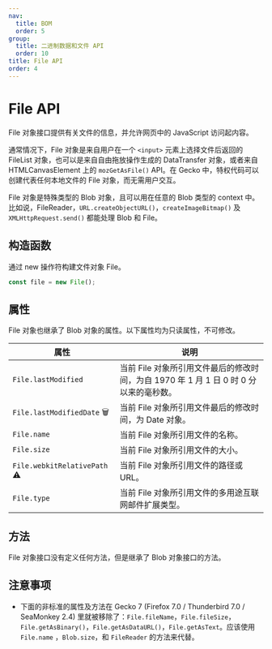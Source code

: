 ```yaml
---
nav:
  title: BOM
  order: 5
group:
  title: 二进制数据和文件 API
  order: 10
title: File API
order: 4
---
```


# File API

File 对象接口提供有关文件的信息，并允许网页中的 JavaScript 访问起内容。

通常情况下，File 对象是来自用户在一个 `<input>` 元素上选择文件后返回的 FileList 对象，也可以是来自自由拖放操作生成的 DataTransfer 对象，或者来自 HTMLCanvasElement 上的 `mozGetAsFile()` API。在 Gecko 中，特权代码可以创建代表任何本地文件的 File 对象，而无需用户交互。

File 对象是特殊类型的 Blob 对象，且可以用在任意的 Blob 类型的 context 中。比如说，FileReader，`URL.createObjectURL()`，`createImageBitmap()` 及 `XMLHttpRequest.send()` 都能处理 Blob 和 File。

## 构造函数

通过 new 操作符构建文件对象 File。

```js
const file = new File();
```

## 属性

File 对象也继承了 Blob 对象的属性。以下属性均为只读属性，不可修改。

| 属性                         | 说明                                                                                   |
| ---------------------------- | -------------------------------------------------------------------------------------- |
| `File.lastModified`          | 当前 File 对象所引用文件最后的修改时间，为自 1970 年 1 月 1 日 0 时 0 分以来的毫秒数。 |
| `File.lastModifiedDate` 🗑    | 当前 File 对象所引用文件最后的修改时间，为 Date 对象。                                 |
| `File.name`                  | 当前 File 对象所引用文件的名称。                                                       |
| `File.size`                  | 当前 File 对象所引用文件的大小。                                                       |
| `File.webkitRelativePath` ⚠️ | 当前 File 对象所引用文件的路径或 URL。                                                 |
| `File.type`                  | 当前 File 对象所引用文件的多用途互联网邮件扩展类型。                                   |

## 方法

File 对象接口没有定义任何方法，但是继承了 Blob 对象接口的方法。

## 注意事项

- 下面的非标准的属性及方法在 Gecko 7 (Firefox 7.0 / Thunderbird 7.0 / SeaMonkey 2.4) 里就被移除了：`File.fileName`，`File.fileSize`，`File.getAsBinary()`，`File.getAsDataURL()`，`File.getAsText`。应该使用 `File.name` ，`Blob.size`，和 `FileReader` 的方法来代替。
